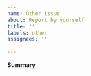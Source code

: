 ```yaml
---
name: Other issue
about: Report by yourself
title: ''
labels: other
assignees: ''

---
```



**Summary**
